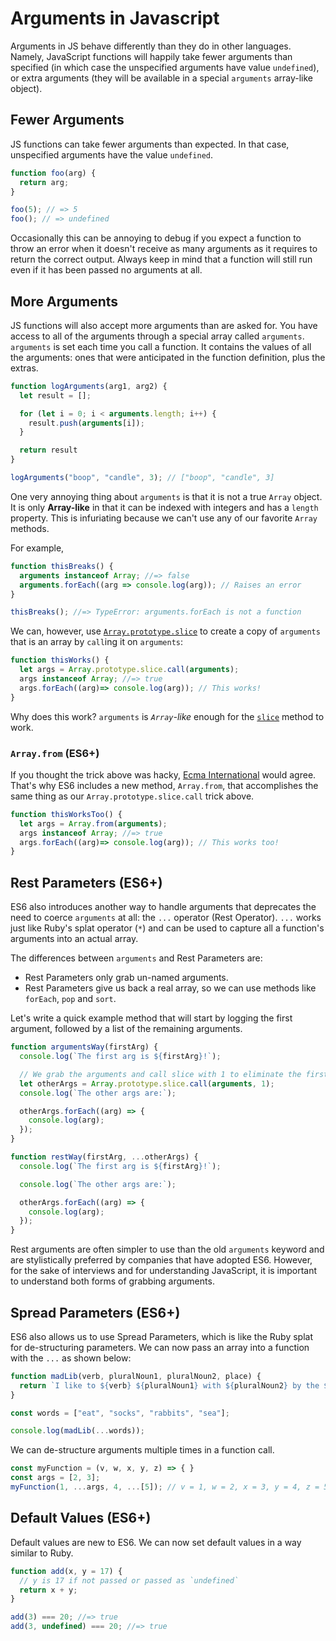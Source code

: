 # Arguments in Javascript

Arguments in JS behave differently than they do in other languages. Namely,
JavaScript functions will happily take fewer arguments than specified (in which
case the unspecified arguments have value `undefined`), or extra arguments (they
will be available in a special `arguments` array-like object).

## Fewer Arguments

JS functions can take fewer arguments than expected. In that case, unspecified
arguments have the value `undefined`.

```javascript
function foo(arg) {
  return arg;
}

foo(5); // => 5
foo(); // => undefined
```

Occasionally this can be annoying to debug if you expect a function to throw an
error when it doesn't receive as many arguments as it requires to return the
correct output. Always keep in mind that a function will still run even if it
has been passed no arguments at all.

## More Arguments

JS functions will also accept more arguments than are asked for. You have access
to all of the arguments through a special array called `arguments`. `arguments`
is set each time you call a function. It contains the values of all the
arguments: ones that were anticipated in the function definition, plus the
extras.

```javascript
function logArguments(arg1, arg2) {
  let result = [];

  for (let i = 0; i < arguments.length; i++) {
    result.push(arguments[i]);
  }

  return result
}

logArguments("boop", "candle", 3); // ["boop", "candle", 3]
```

One very annoying thing about `arguments` is that it is not a true `Array`
object. It is only **Array-like** in that it can be indexed with integers and
has a `length` property. This is infuriating because we can't use any of our
favorite `Array` methods.

For example,

```javascript
function thisBreaks() {
  arguments instanceof Array; //=> false
  arguments.forEach((arg => console.log(arg)); // Raises an error
}

thisBreaks(); //=> TypeError: arguments.forEach is not a function
```

We can, however, use [`Array.prototype.slice`][slice] to create a copy of
`arguments` that is an array by `call`ing it on `arguments`:

```javascript
function thisWorks() {
  let args = Array.prototype.slice.call(arguments);  
  args instanceof Array; //=> true
  args.forEach((arg)=> console.log(arg)); // This works!
}
```

Why does this work? `arguments` is *`Array`-like* enough for the
[`slice`][slice] method to work.

[slice]: https://developer.mozilla.org/en-US/docs/Web/JavaScript/Reference/Global_Objects/Array/slice

### `Array.from` (ES6+)

If you thought the trick above was hacky, [Ecma
International](https://en.wikipedia.org/wiki/Ecma_International) would agree.
That's why ES6 includes a new method, `Array.from`, that accomplishes the same
thing as our `Array.prototype.slice.call` trick above.

```javascript
function thisWorksToo() {
  let args = Array.from(arguments);  
  args instanceof Array; //=> true
  args.forEach((arg)=> console.log(arg)); // This works too!
}
```

## Rest Parameters (ES6+)

ES6 also introduces another way to handle arguments that deprecates the need to
coerce `arguments` at all:  the `...` operator (Rest Operator). `...` works just
like Ruby's splat operator (`*`) and can be used to capture all a function's
arguments into an actual array.

The differences between `arguments` and Rest Parameters are:

* Rest Parameters only grab un-named arguments.
* Rest Parameters give us back a real array, so we can use methods like `forEach`, `pop` and `sort`.

Let's write a quick example method that will start by logging the first
argument, followed by a list of the remaining arguments.

```javascript
function argumentsWay(firstArg) {
  console.log(`The first arg is ${firstArg}!`);

  // We grab the arguments and call slice with 1 to eliminate the firstArg
  let otherArgs = Array.prototype.slice.call(arguments, 1);
  console.log(`The other args are:`);

  otherArgs.forEach((arg) => {
    console.log(arg);
  });
}

function restWay(firstArg, ...otherArgs) {
  console.log(`The first arg is ${firstArg}!`);

  console.log(`The other args are:`);

  otherArgs.forEach((arg) => {
    console.log(arg);
  });
}
```

Rest arguments are often simpler to use than the old `arguments` keyword and
are stylistically preferred by companies that have adopted ES6. However, for
the sake of interviews and for understanding JavaScript, it is important to
understand both forms of grabbing arguments.

## Spread Parameters (ES6+)

ES6 also allows us to use Spread Parameters, which is like the Ruby splat for
de-structuring parameters. We can now pass an array into a function with the `...`
as shown below:

```javascript
function madLib(verb, pluralNoun1, pluralNoun2, place) {
  return `I like to ${verb} ${pluralNoun1} with ${pluralNoun2} by the ${place}.`;
}

const words = ["eat", "socks", "rabbits", "sea"];

console.log(madLib(...words));
```

We can de-structure arguments multiple times in a function call.

```javascript
const myFunction = (v, w, x, y, z) => { }
const args = [2, 3];
myFunction(1, ...args, 4, ...[5]); // v = 1, w = 2, x = 3, y = 4, z = 5
```

## Default Values (ES6+)

Default values are new to ES6. We can now set default values in a way similar
to Ruby.

```javascript
function add(x, y = 17) {
  // y is 17 if not passed or passed as `undefined`
  return x + y;
}

add(3) === 20; //=> true
add(3, undefined) === 20; //=> true
```
